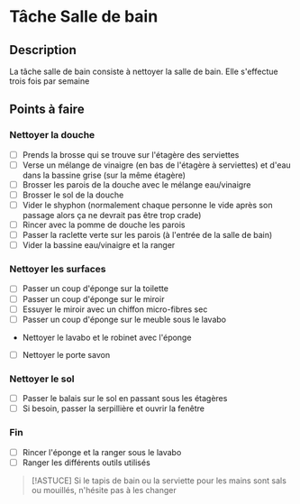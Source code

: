 # Tâche Salle de bain

## Description
La tâche salle de bain consiste à nettoyer la salle de bain. Elle s'effectue trois fois par semaine

## Points à faire

### Nettoyer la douche
- [ ] Prends la brosse qui se trouve sur l'étagère des serviettes 
- [ ] Verse un mélange de vinaigre (en bas de l'étagère à serviettes) et d'eau dans la bassine grise (sur la même étagère)
- [ ] Brosser les parois de la douche avec le mélange eau/vinaigre
- [ ] Brosser le sol de la douche
- [ ] Vider le shyphon (normalement chaque personne le vide après son passage alors ça ne devrait pas être trop crade) 
- [ ] Rincer avec la pomme de douche les parois 
- [ ] Passer la raclette verte sur les parois (à l'entrée de la salle de bain)
- [ ] Vider la bassine eau/vinaigre et la ranger

### Nettoyer les surfaces
- [ ] Passer un coup d'éponge sur la toilette
- [ ] Passer un coup d'éponge sur le miroir
- [ ] Essuyer le miroir avec un chiffon micro-fibres sec
- [ ] Passer un coup d'éponge sur le meuble sous le lavabo
- Nettoyer le lavabo et le robinet avec l'éponge
- [ ] Nettoyer le porte savon 

### Nettoyer le sol
- [ ] Passer le balais sur le sol en passant sous les étagères 
- [ ] Si besoin, passer la serpillière et ouvrir la fenêtre 

### Fin 
- [ ] Rincer l'éponge et la ranger sous le lavabo
- [ ] Ranger les différents outils utilisés 

> [!ASTUCE]
Si le tapis de bain ou la serviette pour les mains sont sals ou mouillés, n'hésite pas à les changer